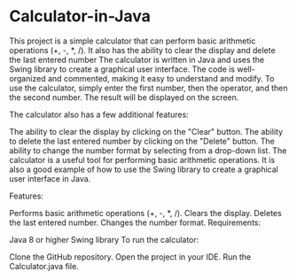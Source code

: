 # Calculator-in-Java
This project is a simple calculator that can perform basic arithmetic operations (+, -, *, /). It also has the ability to clear the display and delete the last entered number 
The calculator is written in Java and uses the Swing library to create a graphical user interface. The code is well-organized and commented, making it easy to understand and modify.
To use the calculator, simply enter the first number, then the operator, and then the second number. The result will be displayed on the screen.

The calculator also has a few additional features:

The ability to clear the display by clicking on the "Clear" button.
The ability to delete the last entered number by clicking on the "Delete" button.
The ability to change the number format by selecting from a drop-down list.
The calculator is a useful tool for performing basic arithmetic operations. It is also a good example of how to use the Swing library to create a graphical user interface in Java.

Features:

Performs basic arithmetic operations (+, -, *, /).
Clears the display.
Deletes the last entered number.
Changes the number format.
Requirements:

Java 8 or higher
Swing library
To run the calculator:

Clone the GitHub repository.
Open the project in your IDE.
Run the Calculator.java file.
